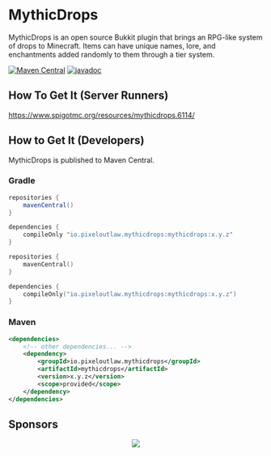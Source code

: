 # MythicDrops

MythicDrops is an open source Bukkit plugin that brings an RPG-like system of drops to Minecraft. Items can
have unique names, lore, and enchantments added randomly to them through a tier system.

[![Maven Central](https://img.shields.io/maven-central/v/io.pixeloutlaw.mythicdrops/mythicdrops?style=flat-square)](https://repo1.maven.org/maven2/io/pixeloutlaw/mythicdrops/mythicdrops/)
[![javadoc](https://javadoc.io/badge2/io.pixeloutlaw.mythicdrops/mythicdrops/javadoc.svg?style=flat-square)](https://javadoc.io/doc/io.pixeloutlaw.mythicdrops/mythicdrops)

## How To Get It (Server Runners)

<https://www.spigotmc.org/resources/mythicdrops.6114/>

## How to Get It (Developers)

MythicDrops is published to Maven Central.

### Gradle

```groovy
repositories {
    mavenCentral()
}

dependencies {
    compileOnly "io.pixeloutlaw.mythicdrops:mythicdrops:x.y.z"
}
```

```kotlin
repositories {
    mavenCentral()
}

dependencies {
    compileOnly("io.pixeloutlaw.mythicdrops:mythicdrops:x.y.z")
}
```

### Maven

```xml
<dependencies>
    <!-- other dependencies... -->
    <dependency>
        <groupId>io.pixeloutlaw.mythicdrops</groupId>
        <artifactId>mythicdrops</artifactId>
        <version>x.y.z</version>
        <scope>provided</scope>
    </dependency>
</dependencies>
```

## Sponsors

<p align="center">
  <a href="https://cdn.jsdelivr.net/gh/ToppleTheNun/static/sponsors.svg">
    <img src='https://cdn.jsdelivr.net/gh/ToppleTheNun/static/sponsors.svg'/>
  </a>
</p>
